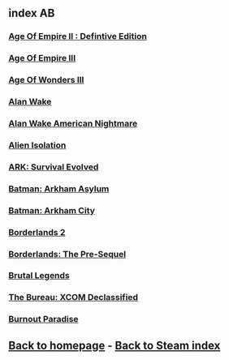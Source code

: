 ## index AB

### [Age Of Empire II : Defintive Edition](https://store.steampowered.com/app/813780/Age_of_Empires_II_Definitive_Edition/)    
### [Age Of Empire III](https://store.steampowered.com/app/105450/Age_of_Empires_III_Complete_Collection/)    
### [Age Of Wonders III](https://store.steampowered.com/app/226840/Age_of_Wonders_III/)    
### [Alan Wake](https://store.steampowered.com/app/108710/Alan_Wake/)    
### [Alan Wake American Nightmare](https://store.steampowered.com/app/202750/Alan_Wakes_American_Nightmare/)   
### [Alien Isolation](https://store.steampowered.com/app/346110/ARK_Survival_Evolved/)    
### [ARK: Survival Evolved](https://store.steampowered.com/app/346110/ARK_Survival_Evolved/)    
### [Batman: Arkham Asylum](https://store.steampowered.com/app/35140/Batman_Arkham_Asylum_Game_of_the_Year_Edition/)    
### [Batman: Arkham City](https://store.steampowered.com/app/200260/Batman_Arkham_City__Game_of_the_Year_Edition/)    
### [Borderlands 2](https://store.steampowered.com/app/49520/Borderlands_2/)    
### [Borderlands: The Pre-Sequel](https://store.steampowered.com/app/261640/Borderlands_The_PreSequel/)    
### [Brutal Legends](https://store.steampowered.com/app/225260/Brutal_Legend/)    
### [The Bureau: XCOM Declassified](TheBureauXCOMDeclassified/TheBureauXCOMDeclassified.md)    
### [Burnout Paradise](https://store.steampowered.com/app/24740/Burnout_Paradise_The_Ultimate_Box/)    

## [Back to homepage](/)  -  [Back to Steam index](/Steam/indexSteam.html)
